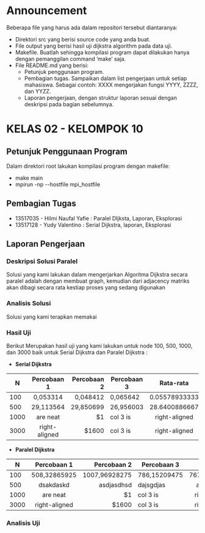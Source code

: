 # Announcement

Beberapa file yang harus ada dalam repositori tersebut diantaranya:
* Direktori src yang berisi source code yang anda buat.
* File output yang berisi hasil uji dijkstra algorithm pada data uji.
* Makefile. Buatlah sehingga kompilasi program dapat dilakukan hanya dengan pemanggilan command ’make’ saja.
* File README.md yang berisi:
    * Petunjuk penggunaan program.
    * Pembagian tugas. Sampaikan dalam list pengerjaan untuk setiap mahasiswa. Sebagai contoh: XXXX mengerjakan fungsi YYYY, ZZZZ, dan YYZZ.
    * Laporan pengerjaan, dengan struktur laporan sesuai dengan deskripsi pada bagian sebelumnya.

# KELAS 02 - KELOMPOK 10

## Petunjuk Penggunaan Program
Dalam direktori root lakukan kompilasi program dengan makefile:

* make main
* mpirun -np <jumlah processor> --hostfile mpi_hostfile <nama executable file> <node graph> <output file>

## Pembagian Tugas
* 13517035 - Hilmi Naufal Yafie : Paralel DIjksta, Laporan, Eksplorasi
* 13517128 - Yudy Valentino : Serial Dijkstra, laporan, Eksplorasi

## Laporan Pengerjaan
### Deskripsi Solusi Paralel

Solusi yang kami lakukan dalam mengerjarkan Algoritma Dijkstra secara paralel adalah dengan membuat graph, kemudian dari adjacency matriks akan dibagi secara rata
kestiap proses yang sedang digunakan 




### Analisis Solusi
Solusi yang kami terapkan memakai


### Hasil Uji
Berikut Merupakan hasil uji yang kami lakukan untuk node 100, 500, 1000, dan 3000 baik untuk Serial Dijkstra dan Paralel Dijkstra :

* **Serial Dijkstra**

| N             | Percobaan 1   | Percobaan 2 | Percobaan 3 | Rata-rata           |
| ------------- |:-------------:| -----:| ------------- |:-------------:|
| 100      | 0,053314 | 0,048412 | 0,065642      | 0.05578933333 |
| 500      | 29,113564      |   29,850699 | 26,956003      | 28.6400886667 |
| 1000 | are neat      |    $1 | col 3 is      | right-aligned |
| 3000      | right-aligned | $1600 | col 3 is      | right-aligned |


* **Paralel Dijkstra**

| N             | Percobaan 1   | Percobaan 2 | Percobaan 3 | Rata-rata           |
| ------------- |:-------------:| -----:| ------------- |:-------------:|
| 100      | 508,32865925 | 1007,96928275 | 786,15209475      | 767.483345583 |
| 500      | dsakdaskd      |   asdjasdhsd | dajsgdjas      | adhaksdhka |
| 1000 | are neat      |    $1 | col 3 is      | right-aligned |
| 3000      | right-aligned | $1600 | col 3 is      | right-aligned |



### Analisis Uji

